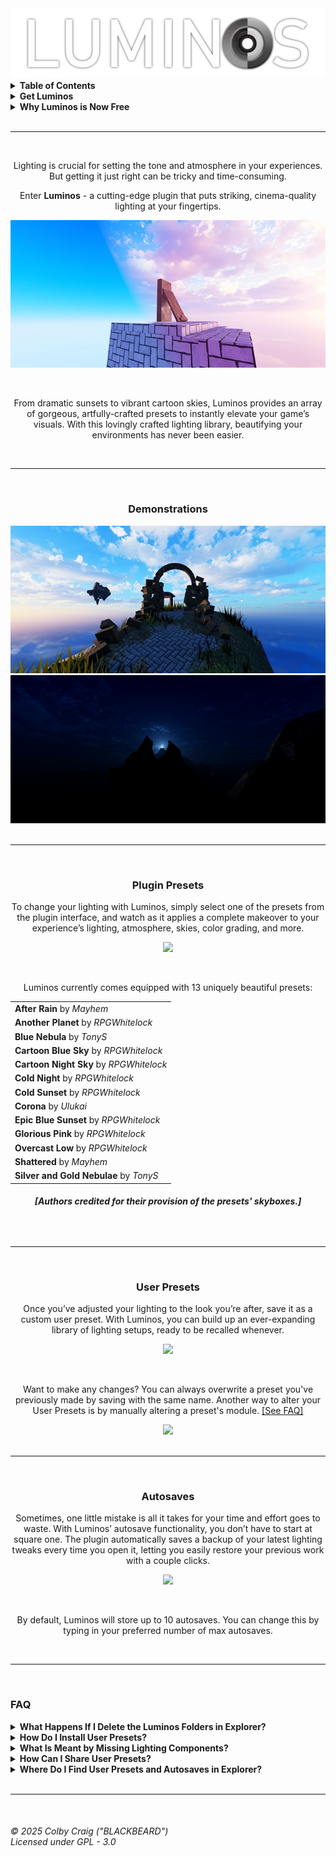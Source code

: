   <img src="./Media/LuminosText.png"/>

<details>
  <summary><b>Table of Contents</b></summary>

  <ul>
    <li><a href="Demonstrations">Demonstrations</a></li>
    <li><a href="Plugin Presets">Plugin Presets</a></li>
    <li><a href="User Presets">User Presets</a></li>
    <li><a href="Autosaves">Autosaves</a></li>
    <li><a href="FAQ">FAQ</a></li>
  </ul>
</details>

<details>
  <summary><b>Get Luminos</b></summary>

  <ul>
    <li><a href="https://builtbybit.com/resources/luminos.43303/">BuiltByBit</a></li>
    <li><a href="https://clearlydev.com/product/luminos-lighting-at-your-fingertips/">ClearlyDev</a></li>
    <li><a href="https://glitching-dreams.itch.io/luminos">Itch</a></li>
    <li><a href="https://create.roblox.com/store/asset/17188739293/Luminos">Roblox Creator Store</a></li>
  </ul>
</details>

<details>
  <summary><b>Why Luminos is Now Free</b></summary>
  I used to charge $1.99 for this tool. Then I realized I was part of the problem I complain about.

  Every paywall, no matter how small, creates two groups: those who can access opportunity and those who can’t. I’ve watched talented developers held back not by lack of skill, but by lack of resources. I’ve been there myself; passed over by higher-ups who promised the world and delivered nothing but broken trust.

  The system is rigged. Corporate promises are hollow. The same people who preach “meritocracy” make sure the merit is locked behind paywalls they control.

  So I’m doing what I can with what I have. Maybe it’s just a small dev tool. Maybe it won’t change the world. But if it helps even one person build something amazing, create something meaningful, or just get one step closer to their goals without having to choose between rent and software, then it’s worth it.

  Everyone deserves equal opportunity to succeed. Not equal outcomes - equal opportunity. That starts with removing barriers, not adding them.

  This is my small rebellion against a system that profits from artificial scarcity. Use it, improve it, share it. #CodeBLACKBEARD
</details>

<br>
<hr>
<br>

<div align="center">
  <p>Lighting is crucial for setting the tone and atmosphere in your experiences. But getting it just right can be tricky and time-consuming.</p>
  
  <p>Enter <b>Luminos</b> - a cutting-edge plugin that puts striking, cinema-quality lighting at your fingertips.</p>

  <img src="./Media/Preview.png"/>

  &nbsp;
  
  From dramatic sunsets to vibrant cartoon skies, Luminos provides an array of gorgeous, artfully-crafted presets to instantly elevate your game’s visuals. With this lovingly crafted lighting library, beautifying your environments has never been easier.
</div>

<br>
<hr>
<br>

<div align="center">
  <h3 id="Demonstrations">Demonstrations</h3>

  <img src="./Media/Demo1.png"/>
  <img src="./Media/Demo2.png"/>

</div>

<br>
<hr>
<br>

<div align="center">
  <h3 id="Plugin Presets">Plugin Presets</h3>

  To change your lighting with Luminos, simply select one of the presets from the plugin interface, and watch as it applies a complete makeover to your experience’s lighting, atmosphere, skies, color grading, and more.

  <img src="./Media/PluginPresets.gif">  

  &nbsp;
  
  Luminos currently comes equipped with 13 uniquely beautiful presets:

  <table>
    <tr><td><b>After Rain</b> by <i>Mayhem</i></td></tr>
    <tr><td><b>Another Planet</b> by <i>RPGWhitelock</i></td></tr>
    <tr><td><b>Blue Nebula</b> by <i>TonyS</i></td></tr>
    <tr><td><b>Cartoon Blue Sky</b> by <i>RPGWhitelock</i></td></tr>
    <tr><td><b>Cartoon Night Sky</b> by <i>RPGWhitelock</i></td></tr>
    <tr><td><b>Cold Night</b> by <i>RPGWhitelock</i></td></tr>
    <tr><td><b>Cold Sunset</b> by <i>RPGWhitelock</i></td></tr>
    <tr><td><b>Corona</b> by <i>Ulukai</i></td></tr>
    <tr><td><b>Epic Blue Sunset</b> by <i>RPGWhitelock</i></td></tr>
    <tr><td><b>Glorious Pink</b> by <i>RPGWhitelock</i></td></tr>
    <tr><td><b>Overcast Low</b> by <i>RPGWhitelock</i></td></tr>
    <tr><td><b>Shattered</b> by <i>Mayhem</i></td></tr>
    <tr><td><b>Silver and Gold Nebulae</b> by <i>TonyS</i></td></tr>
   </table>

  <h6><b>[Authors credited for their provision of the presets' skyboxes.]</b></h6>
</div>

<br>
<hr>
<br>

<div align="center">
  <h3 id="User Presets">User Presets</h3>

  Once you’ve adjusted your lighting to the look you’re after, save it as a custom user preset. With Luminos, you can build up an ever-expanding library of lighting setups, ready to be recalled whenever.

  <img src="./Media/UserPresets.gif">

  &nbsp;
  
  Want to make any changes? You can always overwrite a preset you've previously made by saving with the same name. Another way to alter your User Presets is by manually altering a preset's module. <a href="FindUserPresetsInExplorer">[See FAQ]</a>

  <img src="./Media/Overwrite.gif"> 
</div>

<br>
<hr>
<br>

<div align="center">
  <h3 id="Autosaves">Autosaves</h3>

  Sometimes, one little mistake is all it takes for your time and effort goes to waste. With Luminos’ autosave functionality, you don’t have to start at square one. The plugin automatically saves a backup of your latest lighting tweaks every time you open it, letting you easily restore your previous work with a couple clicks.

  <img src="./Media/Autosaves.gif">

  &nbsp;

  By default, Luminos will store up to 10 autosaves. You can change this by typing in your preferred number of max autosaves.
</div>

<br>
<hr>
<br>

<h3 id="FAQ">FAQ</h3>

<details>
  <summary><b>What Happens If I Delete the Luminos Folders in Explorer?</b></summary>

  This will delete all of your User Presets and Autosaves. These folders will be made again upon opening the plugin, but everything that was deleted is gone for good.
</details>

<details>
  <summary><b>How Do I Install User Presets?</b></summary>

  Insert the module for your new User Preset into the <a href="FindUserPresetsInExplorer">User Presets folder</a>.
</details>

<details>
  <summary><b>What Is Meant by Missing Lighting Components?</b></summary>

  If `game:GetService("Lighting")` does not have an Atmosphere, Sky, ColorCorrection, or Sunrays, Luminos will push a warning to output, reminding you that these components are missing. The plugin will still load and save presets without error, just without the missing component(s).
</details>

<details>
  <summary><b>How Can I Share User Presets?</b></summary>

  You can <a href="FindUserPresetsInExplorer">find the modules for your User Presets in Explorer</a>, then save them as models or copy their code to share them.
</details>

<details>
  <summary><b>Where Do I Find User Presets and Autosaves in Explorer?</b></summary>

  <a name="FindUserPresetsInExplorer"></a>They are all located in `ServerStorage` under the `Luminos` folder. If the folder does not exist, open the plugin to create them.
</details>

<br>
<hr>
<br>

<h6>
© 2025 Colby Craig ("BLACKBEARD")
<br>
Licensed under GPL - 3.0
</h6>
